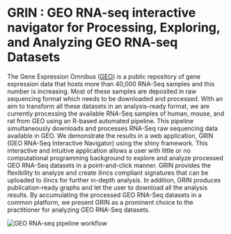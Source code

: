 # GRIN : GEO RNA-seq interactive navigator for Processing, Exploring, and Analyzing GEO RNA-seq Datasets

The Gene Expression Omnibus ([GEO](https://www.ncbi.nlm.nih.gov/geo/)) is a public repository of gene expression data 
that hosts more than 40,000 RNA-Seq samples and this number is increasing. Most of these samples are deposited in raw sequencing 
format which needs to be downloaded and processed. With an aim to transform all these datasets in an analysis-ready format, 
we are currently processing the available RNA-Seq samples of human, mouse, and rat from GEO using an R-based automated pipeline. 
This pipeline simultaneously downloads and processes RNA-Seq raw sequencing data available in GEO. We demonstrate the results in a web 
application, GRIN (GEO RNA-Seq Interactive Navigator) using the shiny framework. This interactive and intuitive application allows a user 
with little or no computational programming background to explore and analyze processed GEO RNA-Seq datasets in a point-and-click manner. 
GRIN provides the flexibility to analyze and create ilincs compliant signatures that can be uploaded to ilincs for further in-depth analysis. 
In addition, GRIN produces publication-ready graphs and let the user to download all the analysis results. By accumulating the processed 
GEO RNA-Seq datasets in a common platform, we present GRIN as a prominent choice to the practitioner for analyzing GEO RNA-Seq datasets.

![GEO RNA-seq pipeline workflow](../master/www/images/About_steps2.png)